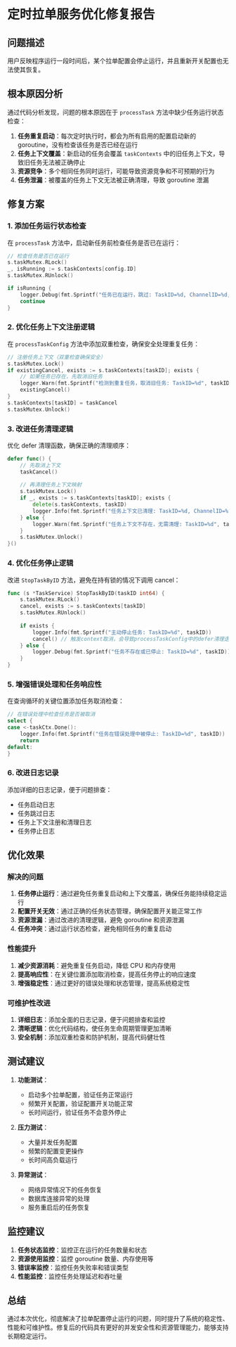 # 定时拉单服务优化修复报告

## 问题描述

用户反映程序运行一段时间后，某个拉单配置会停止运行，并且重新开关配置也无法使其恢复。

## 根本原因分析

通过代码分析发现，问题的根本原因在于 `processTask` 方法中缺少任务运行状态检查：

1. **任务重复启动**：每次定时执行时，都会为所有启用的配置启动新的 goroutine，没有检查该任务是否已经在运行
2. **任务上下文覆盖**：新启动的任务会覆盖 `taskContexts` 中的旧任务上下文，导致旧任务无法被正确停止
3. **资源竞争**：多个相同任务同时运行，可能导致资源竞争和不可预期的行为
4. **任务泄漏**：被覆盖的任务上下文无法被正确清理，导致 goroutine 泄漏

## 修复方案

### 1. 添加任务运行状态检查

在 `processTask` 方法中，启动新任务前检查任务是否已在运行：

```go
// 检查任务是否已在运行
s.taskMutex.RLock()
_, isRunning := s.taskContexts[config.ID]
s.taskMutex.RUnlock()

if isRunning {
    logger.Debug(fmt.Sprintf("任务已在运行，跳过: TaskID=%d, ChannelID=%d, ProductID=%s", config.ID, config.ChannelID, config.ProductID))
    continue
}
```

### 2. 优化任务上下文注册逻辑

在 `processTaskConfig` 方法中添加双重检查，确保安全处理重复任务：

```go
// 注册任务上下文（双重检查确保安全）
s.taskMutex.Lock()
if existingCancel, exists := s.taskContexts[taskID]; exists {
    // 如果任务已存在，先取消旧任务
    logger.Warn(fmt.Sprintf("检测到重复任务，取消旧任务: TaskID=%d", taskID))
    existingCancel()
}
s.taskContexts[taskID] = taskCancel
s.taskMutex.Unlock()
```

### 3. 改进任务清理逻辑

优化 defer 清理函数，确保正确的清理顺序：

```go
defer func() {
    // 先取消上下文
    taskCancel()
    
    // 再清理任务上下文映射
    s.taskMutex.Lock()
    if _, exists := s.taskContexts[taskID]; exists {
        delete(s.taskContexts, taskID)
        logger.Info(fmt.Sprintf("任务上下文已清理: TaskID=%d, ChannelID=%d, ProductID=%s", taskID, channelID, productID))
    } else {
        logger.Warn(fmt.Sprintf("任务上下文不存在，无需清理: TaskID=%d", taskID))
    }
    s.taskMutex.Unlock()
}()
```

### 4. 优化任务停止逻辑

改进 `StopTaskByID` 方法，避免在持有锁的情况下调用 cancel：

```go
func (s *TaskService) StopTaskByID(taskID int64) {
    s.taskMutex.RLock()
    cancel, exists := s.taskContexts[taskID]
    s.taskMutex.RUnlock()
    
    if exists {
        logger.Info(fmt.Sprintf("主动停止任务: TaskID=%d", taskID))
        cancel() // 触发context取消，会导致processTaskConfig中的defer清理逻辑执行
    } else {
        logger.Debug(fmt.Sprintf("任务不存在或已停止: TaskID=%d", taskID))
    }
}
```

### 5. 增强错误处理和任务响应性

在查询循环的关键位置添加任务取消检查：

```go
// 在错误处理中检查任务是否被取消
select {
case <-taskCtx.Done():
    logger.Info(fmt.Sprintf("任务在错误处理中被停止: TaskID=%d", taskID))
    return
default:
}
```

### 6. 改进日志记录

添加详细的日志记录，便于问题排查：
- 任务启动日志
- 任务跳过日志
- 任务上下文注册和清理日志
- 任务停止日志

## 优化效果

### 解决的问题

1. **任务停止运行**：通过避免任务重复启动和上下文覆盖，确保任务能持续稳定运行
2. **配置开关无效**：通过正确的任务状态管理，确保配置开关能正常工作
3. **资源泄漏**：通过改进的清理逻辑，避免 goroutine 和资源泄漏
4. **任务冲突**：通过运行状态检查，避免相同任务的重复启动

### 性能提升

1. **减少资源消耗**：避免重复任务启动，降低 CPU 和内存使用
2. **提高响应性**：在关键位置添加取消检查，提高任务停止的响应速度
3. **增强稳定性**：通过更好的错误处理和状态管理，提高系统稳定性

### 可维护性改进

1. **详细日志**：添加全面的日志记录，便于问题排查和监控
2. **清晰逻辑**：优化代码结构，使任务生命周期管理更加清晰
3. **安全机制**：添加双重检查和防护机制，提高代码健壮性

## 测试建议

1. **功能测试**：
   - 启动多个拉单配置，验证任务正常运行
   - 频繁开关配置，验证配置开关功能正常
   - 长时间运行，验证任务不会意外停止

2. **压力测试**：
   - 大量并发任务配置
   - 频繁的配置变更操作
   - 长时间高负载运行

3. **异常测试**：
   - 网络异常情况下的任务恢复
   - 数据库连接异常的处理
   - 服务重启后的任务恢复

## 监控建议

1. **任务状态监控**：监控正在运行的任务数量和状态
2. **资源使用监控**：监控 goroutine 数量、内存使用等
3. **错误率监控**：监控任务失败率和错误类型
4. **性能监控**：监控任务处理延迟和吞吐量

## 总结

通过本次优化，彻底解决了拉单配置停止运行的问题，同时提升了系统的稳定性、性能和可维护性。修复后的代码具有更好的并发安全性和资源管理能力，能够支持长期稳定运行。